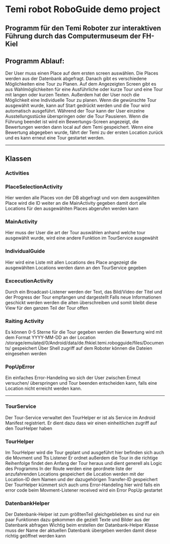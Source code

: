 # Temi robot RoboGuide demo project

## Programm für den Temi Roboter zur interaktiven Führung durch das Computermuseum der FH-Kiel

## Programm Ablauf:

Der User muss einen Place auf dem ersten screen auswählen. Die Places werden aus der Datenbank abgefragt.
Danach gibt es verschiedene Möglichkeiten eine Tour zu Planen.
Auf dem Angezeigten Screen gibt es aus Wahlmöglichkeiten für eine Ausführliche oder kurze Tour und eine Tour mit langen oder kurzen Texten.
Außerdem hat der User noch die Möglichkeit eine Individuelle Tour zu planen.
Wenn die gewünschte Tour ausgewählt wurde, kann auf Start gedrückt werden und die Tour wird automatisch ausgeführt. 
Während der Tour kann der User einzelne Ausstellungsstücke überspringen oder die Tour Pausieren.
Wenn die Führung beendet ist wird ein Bewertungs-Screen angezeigt, die Bewertungen werden dann local auf dem Temi gespeichert.
Wenn eine Bewertung abgegeben wurde, fährt der Temi zu der ersten Location zurück und es kann erneut eine Tour gestartet werden.

---


## Klassen
### Activities
### PlaceSelectionActivity
Hier werden alle Places von der DB abgefragt und von dem ausgewählten Place wird die ID weiter an die MainActivity gegeben damit dort alle Locations für den ausgewählten Places abgerufen werden kann

### MainActivity
Hier muss der User die art der Tour auswählen anhand welche tour ausgewählt wurde, wird eine andere Funktion im TourService ausgewählt

### IndividualGuide
Hier wird eine Liste mit allen Locations des Place angezeigt die ausgewählten Locations werden dann an den TourService gegeben

### ExcecutionActivity
Durch ein Broadcast-Listener werden der Text, das Bild/Video der Titel und der Progress der Tour empfangen und dargestellt
Falls neue Informationen geschickt werden werden die alten überschreiben und somit bleibt diese View für den ganzen Teil der Tour offen 

### Raiting Activity
Es können 0-5 Sterne für die Tour gegeben werden die Bewertung wird mit dem Format YYYY-MM-DD an der Location  /storage/emulated/0/Android/data/de.fhkiel.temi.robogguide/files/Documents/
gespeichert Über Shell zugriff auf dem Roboter können die Dateien eingesehen werden

### PopUpError
Ein einfaches Error-Handeling wo sich der User zwischen Erneut versuchen/ überspringen und Tour beenden entscheiden kann, falls eine Location nicht erreicht werden kann.

---

### TourService
Der Tour-Service verwaltet den TourHelper er ist als Service im Android Manifest registriert. 
Er dient dazu dass wir einen einheitlichen zugriff auf den TourHelper haben

### TourHelper
Im TourHelper wird die Tour geplant und ausgeführt hier befinden sich auch die Movment und Tts Listener
Er ordnet außerdem die Tour in die richtige Reihenfolge findet den Anfang der Tour heraus und dient generell als Logic des Programms
In der Route werden eine geordnete liste der anzufahrenden Locations gespeichert die Location werden mit der Location-ID dem Namen und der dazugehörigen Transfer-ID gespeichert
Der TourHelper kümmert sich auch ums Error-Handeling hier wird falls ein error code beim Movment-Listener received wird ein Error PopUp gestartet

### DatenbankHelper
Der Datenbank-Helper ist zum größtenTeil gleichgeblieben es sind nur ein paar Funktionen dazu gekommen die gezielt Texte und Bilder aus der Datenbank abfragen
Wichtig beim erstellen der Datanbank-Helper Klasse muss der Name der aktuellen Datenbank übergeben werden damit diese richtig geöffnet werden kann  
